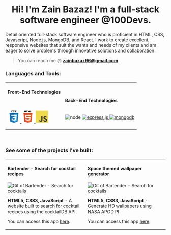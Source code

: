 <h1 align="center">Hi! I'm Zain Bazaz! I'm a full-stack software engineer @100Devs.</h1>

<p>Detail oriented full-stack software engineer who is proficient in HTML, CSS, Javascript, Node.js, MongoDB, and React. I work to create excellent, responsive websites that suit the wants and needs of my clients and am eager to solve problems through innovative solutions and collaboration.</p>

<!-- All of my projects are available [here]().  -->

>You can reach me @ **zainbazaz96@gmail.com**.

<h3 align="left">Languages and Tools:</h3>
<table>
  <tbody>
    <tr>
      <td style="width="50%"">
        <h4>Front-End Technologies</h4>
        <br>
        <p align="left"> <a href="https://www.w3schools.com/css/" target="_blank"> 
          <img src="https://raw.githubusercontent.com/devicons/devicon/master/icons/css3/css3-original-wordmark.svg" alt="css3" width="40" height="40"/> </a> <a href="https://www.w3.org/html/" target="_blank"> 
          <img src="https://raw.githubusercontent.com/devicons/devicon/master/icons/html5/html5-original-wordmark.svg" alt="html5" width="40" height="40"/> </a> <a href="https://developer.mozilla.org/en-US/docs/Web/JavaScript" target="_blank"> 
          <img src="https://raw.githubusercontent.com/devicons/devicon/master/icons/javascript/javascript-original.svg" alt="javascript" width="40" height="40"/> </a> </p>
      </td>
      <td style="width="50%"">
        <h4>Back-End Technologies</h4>
        <br>
           <img src="https://cdn.jsdelivr.net/npm/simple-icons@3.0.1/icons/node-dot-js.svg" alt="node" width="40" height="40"/> </a> <a href="https://nodejs.org/en/" target="_blank"> 
          <img src="https://camo.githubusercontent.com/93acca6a99de2894799bf5e78396c83a682e46a4b1d98aa3127ae7b25c3754b6/68747470733a2f2f70726f66696c696e61746f722e7269736861762e6465762f736b696c6c732d6173736574732f657870726573732d6f726967696e616c2d776f72646d61726b2e737667" alt='express.js' width="40" height="40"/> </a> <a href='https://expressjs.com/' target='_blank'> 
          <img src="https://camo.githubusercontent.com/e643754982a9dba595811285c08c4667f1062a17d9e7eca8dd16b43995bf372b/68747470733a2f2f70726f66696c696e61746f722e7269736861762e6465762f736b696c6c732d6173736574732f6d6f6e676f64622d6f726967696e616c2d776f72646d61726b2e737667" alt='mongodb' width="40" height="40"/> </a> <a href='https://www.mongodb.com/' target='_blank'>
      </td>
    </tr>
  </tbody>
</table>
<br>

<h3>See some of the projects I've built:</h3>
   <section dir='auto'>
    <table>
      <tbody>
        <tr>
          <td width='33%' valign='top'>
            <h4>Bartender - Search for cocktail recipes</h4>
            <img src="https://media.giphy.com/media/vvvmJlxtZix1EnjZhj/giphy.gif" alt="Gif of Bartender - Search for cocktails" style="max-width: 100%;" width="100%"">
            <br>
            <p>
              <strong style="max-width: 50%;" width="50%">HTML5, CSS3, JavaScript</strong>
              - A website built to search for cocktail recipes using the cocktailDB API.
             <br>
              <p>You can access this app <a href='https://bartender-cocktail-search.netlify.app'>here</a>.</p>
            </p>
          </td>
          <td width='33%' valign='top'>
            <h4>Space themed wallpaper generator</h4>
            <img src="https://media.giphy.com/media/zKQLlAz8IvNDIoJY9u/giphy.gif" alt="Gif of Bartender - Search for cocktails" style="max-width: 100%;" width="100%"">
            <br>
            <p>
              <strong style="max-width: 50%;" width="50%">HTML5, CSS3, JavaScript</strong>
              - Generate HD wallpapers using NASA APOD PI
             <br>
              <p>You can access this app <a href='https://space-themed-wallpaper-generator.netlify.app'>here</a>.</p>
            </p>
          </td> 
          
   </section>


